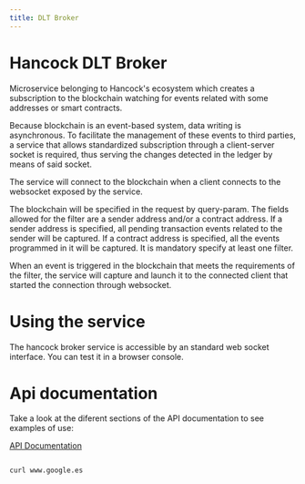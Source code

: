 ```yaml
---
title: DLT Broker
---
```


# Hancock DLT Broker

Microservice belonging to Hancock's ecosystem which creates a subscription to the blockchain watching for events related with some addresses or smart contracts.

Because blockchain is an event-based system, data writing is asynchronous. To facilitate the management of these events to third parties, a service that allows standardized subscription through a client-server socket is required, thus serving the changes detected in the ledger by means of said socket.

The service will connect to the blockchain when a client connects to the websocket exposed by the service.

The blockchain will be specified in the request by query-param. The fields allowed for the filter are a sender address and/or a contract address. If a sender address is specified, all pending transaction events related to the sender will be captured. If a contract address is specified, all the events programmed in it will be captured. It is mandatory specify at least one filter.

When an event is triggered in the blockchain that meets the requirements of the filter, the service will capture and launch it to the connected client that started the connection through websocket.

# Using the service

The hancock broker service is accessible by an standard web socket interface. You can test it in a browser console.

# Api documentation

Take a look at the diferent sections of the API documentation to see examples of use:

<a href="https://bbva.github.io/hancock-dlt-broker/api.html">API Documentation</a>

```bash

curl www.google.es

```